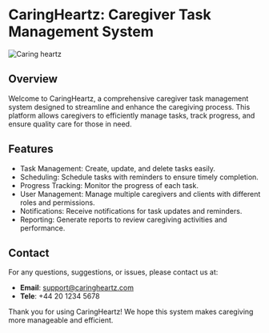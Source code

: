 # CaringHeartz: Caregiver Task Management System


![Caring heartz](https://github.com/UdaraCR/Caring_Hearts/assets/160280777/6e87b0f2-ece1-4cf5-b810-34a6f0062f4a)


## Overview
Welcome to CaringHeartz, a comprehensive caregiver task management system designed to streamline and enhance the caregiving process. This platform allows caregivers to efficiently manage tasks, track progress, and ensure quality care for those in need. 

## Features
- Task Management: Create, update, and delete tasks easily.
- Scheduling: Schedule tasks with reminders to ensure timely completion.
- Progress Tracking: Monitor the progress of each task.
- User Management: Manage multiple caregivers and clients with different roles and permissions.
- Notifications: Receive notifications for task updates and reminders.
- Reporting: Generate reports to review caregiving activities and performance.

## Contact
For any questions, suggestions, or issues, please contact us at:
- **Email**: support@caringheartz.com
- **Tele**: +44 20 1234 5678

Thank you for using CaringHeartz! We hope this system makes caregiving more manageable and efficient.
